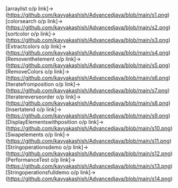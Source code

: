 [arraylist o/p link]->(https://github.com/kavyakashish/Advancedjava/blob/main/s1.png)
[colorsearch o/p link]->(https://github.com/kavyakashish/Advancedjava/blob/main/s2.png)
[sortcolor o/p link]->(https://github.com/kavyakashish/Advancedjava/blob/main/s3.png)
[Extractcolors o/p link]->(https://github.com/kavyakashish/Advancedjava/blob/main/s4.png)
[Removenthelement o/p link]->(https://github.com/kavyakashish/Advancedjava/blob/main/s5.png)
[RemoveColors o/p link]->(https://github.com/kavyakashish/Advancedjava/blob/main/s6.png)
[Iteratefromposition o/p link]->(https://github.com/kavyakashish/Advancedjava/blob/main/s7.png)
[Iteratereverseorder o/p link]->(https://github.com/kavyakashish/Advancedjava/blob/main/s8.png)
[Insertatend o/p link]->(https://github.com/kavyakashish/Advancedjava/blob/main/s9.png)
[DisplayElementswithposition o/p link]->(https://github.com/kavyakashish/Advancedjava/blob/main/s10.png)
[Swapelements o/p link]->(https://github.com/kavyakashish/Advancedjava/blob/main/s11.png)
[Stringoperationsdemo o/p link]->(https://github.com/kavyakashish/Advancedjava/blob/main/s12.png)
[PerformanceTest o/p link]->(https://github.com/kavyakashish/Advancedjava/blob/main/s13.png)
[Stringoperationsfulldemo o/p link]->(https://github.com/kavyakashish/Advancedjava/blob/main/s14.png)
